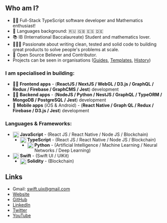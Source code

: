 ## Who am I?
- 👨‍💻 Full-Stack TypeScript software developer and Mathematics enthusiast!
- 📖 Languages background: 🇷🇺 🇬🇧 🇪🇸 🇩🇪
- 📚 IB (International Baccalaureate) Student and mathematics lover.
- 👷🏻‍♂️ Passionate about writing clean, tested and solid code to building great products to solve people's problems at scale.
- 🌱 Open Source Believer and Contributor.
- Projects can be seen in organisations ([Guides](https://github.com/artem711-guides), [Templates](https://github.com/artem711-templates), [History](https://github.com/artem711-history))

### I am specialised in building:
-  👨‍💻  **Frontend apps** - (**ReactJS / NextJS / WebGL / D3.js / GraphQL / Redux / Firebase / GraphCMS / Jest**) development
- 👨‍🔬  **Backend apps** - (**NodeJS / Python / NestJS / GraphQL / TypeORM / MongoDB / PostgreSQL / Jest**) development
- 📱  **Mobile apps** (iOS & Android) - (**React Native / Graph QL / Redux / Firebase / D3.js / Jest**) development

### Languages & Frameworks: 
- **JavaScript** <img align="left" alt="javascript" width="20px" src="https://cdn.jsdelivr.net/npm/simple-icons@v3/icons/javascript.svg"/> - (React JS / React Native / Node JS / Blockchain)
- **TypeScript** <img align="left" alt="javascript" width="20px" src="https://cdn.jsdelivr.net/npm/simple-icons@v3/icons/typescript.svg"/> - (React JS / React Native / Node JS / Blockchain)
- **Python** <img align="left" alt="javascript" width="20px" src="https://cdn.jsdelivr.net/npm/simple-icons@3.13.0/icons/python.svg"/> - (Artificial Intelligence / Machine Learning / Neural Networks / Deep Learning)
- **Swift** <img align="left" alt="javascript" width="20px" src="https://cdn.jsdelivr.net/npm/simple-icons@3.13.0/icons/swift.svg"/> - (Swift UI / UIKit)
- **Solidity** <img align="left" alt="javascript" width="20px" src="https://cdn.jsdelivr.net/npm/simple-icons@3.13.0/icons/ethereum.svg"/> - (Blockchain)

## Links
- Gmail: swift.uix@gmail.com
- [Website](https://myportfolio-dev.web.app/)
- [GitHub](https://github.com/Artem711)
- [LinkedIn](https://www.linkedin.com/in/artem77/)
- [Twitter](https://twitter.com/Artem66063023)
- [YouTube](https://www.youtube.com/channel/UC2Q2qLKUSXfPS_mxrtqvixA)
